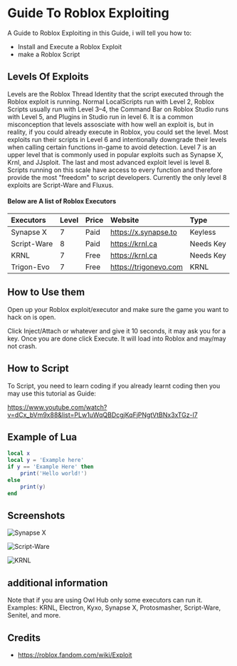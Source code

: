 
# Guide To Roblox Exploiting

A Guide to Roblox Exploiting
in this Guide, i will tell you how to:
- Install and Execute a Roblox Exploit
- make a Roblox Script


## Levels Of Exploits
Levels are the Roblox Thread Identity that the script executed through the Roblox exploit is running. Normal LocalScripts run with Level 2, Roblox Scripts usually run with Level 3–4, the Command Bar on Roblox Studio runs with Level 5, and Plugins in Studio run in level 6. It is a common misconception that levels assosciate with how well an exploit is, but in reality, if you could already execute in Roblox, you could set the level. Most exploits run their scripts in Level 6 and intentionally downgrade their levels when calling certain functions in-game to avoid detection. Level 7 is an upper level that is commonly used in popular exploits such as Synapse X, Krnl, and JJsploit. The last and most advanced exploit level is level 8. Scripts running on this scale have access to every function and therefore provide the most "freedom" to script developers. Currently the only level 8 exploits are Script-Ware and Fluxus.

#### Below are A list of Roblox Executors

| Executors | Level    | Price        | Website               | Type               |
| :-------- | :------- | :-------     |:----------------------|  :-                |
| Synapse X | 7        |   Paid       |  https://x.synapse.to | Keyless|
| Script-Ware | 8 | Paid | https://krnl.ca | Needs Key|
| KRNL | 7 | Free | https://krnl.ca | Needs Key|      
| Trigon-Evo | 7 | Free |https://trigonevo.com | KRNL 

## How to Use them
Open up your Roblox exploit/executor and make sure the game you want to hack on is open.

Click Inject/Attach or whatever and give it 10 seconds, it may ask you for a key. Once you are done click Execute. It will load into Roblox and may/may not crash.
## How to Script
To Script, you need to learn coding
if you already learnt coding then you may use this tutorial as Guide:

https://www.youtube.com/watch?v=dCx_bVm9x88&list=PLw1uWqQBDcgjKqFjPNgtVtBNx3xTGz-l7


## Example of Lua
```lua
local x
local y = 'Example here'
if y == 'Example Here' then
    print('Hello world!')
else
    print(y)
end
```


## Screenshots

![Synapse X](https://modmenuz.com/storage/2021/03/synapse-x-software-download.jpg)

![Script-Ware](https://script-ware.com/img/editorEmpty.cb250f7b.png)

![KRNL](https://krnl.dev/wp-content/uploads/2021/11/krnl1.jpg)

## additional information

Note that if you are using Owl Hub only some executors can run it. Examples: KRNL, Electron, Kyxo, Synapse X, Protosmasher, Script-Ware, Senitel, and more.


## Credits

- https://roblox.fandom.com/wiki/Exploit

